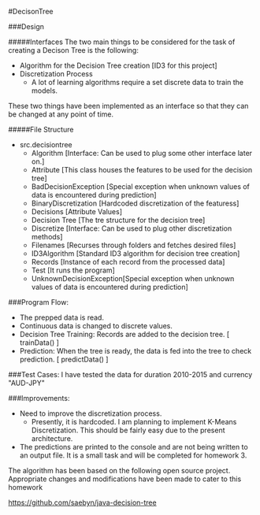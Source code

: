 #DecisonTree

###Design

#####Interfaces
The two main things to be considered for the task of creating a Decison Tree is the following:
- Algorithm for the Decision Tree creation [ID3 for this project]
- Discretization Process
    - A lot of learning algorithms require a set discrete data to train the models.

These two things have been implemented as an interface so that they can be changed at any point of time.

#####File Structure
 - src.decisiontree
    - Algorithm [Interface: Can be used to plug some other interface later on.]
    - Attribute [This class houses the features to be used for the decision tree]
    - BadDecisionException [Special exception when unknown values of data is encountered during prediction]
    - BinaryDiscretization [Hardcoded discretization of the featuress]
    - Decisions [Attribute Values]
    - Decision Tree [The tre structure for the decision tree]
    - Discretize [Interface: Can be used to plug other discretization methods]
    - Filenames [Recurses through folders and fetches desired files]
    - ID3Algorithm [Standard ID3 algorithm for decision tree creation]
    - Records [Instance of each record from the processed data]
    - Test [It runs the program]
    - UnknownDecisionException[Special exception when unknown values of data is encountered during prediction]


###Program Flow:
- The prepped data is read.
- Continuous data is changed to discrete values.
- Decision Tree Training: Records are added to the decision tree. [ trainData() ]
- Prediction: When the tree is ready, the data is fed into the tree to check prediction. [ predictData() ]

###Test Cases:
I have tested the data for duration 2010-2015 and currency "AUD-JPY"

###Improvements:
- Need to improve the discretization process.
    - Presently, it is hardcoded. I am planning to implement K-Means Discretization. This should be fairly easy due to the present architecture.
- The predictions are printed to the console and are not being written to an output file. It is a small task and will be completed for homework 3.

The algorithm has been based on the following open source project. Appropriate changes and modifications have been made to cater to this homework

https://github.com/saebyn/java-decision-tree

